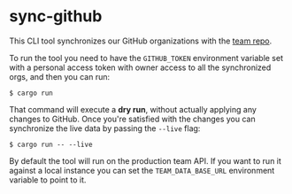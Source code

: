 # sync-github

This CLI tool synchronizes our GitHub organizations with the [team repo][team].

To run the tool you need to have the `GITHUB_TOKEN` environment variable set
with a personal access token with owner access to all the synchronized orgs,
and then you can run:

```
$ cargo run
```

That command will execute a **dry run**, without actually applying any changes
to GitHub. Once you're satisfied with the changes you can synchronize the live
data by passing the `--live` flag:

```
$ cargo run -- --live
```

By default the tool will run on the production team API. If you want to run it
against a local instance you can set the `TEAM_DATA_BASE_URL` environment
variable to point to it.

[team]: https://github.com/rust-lang/team
